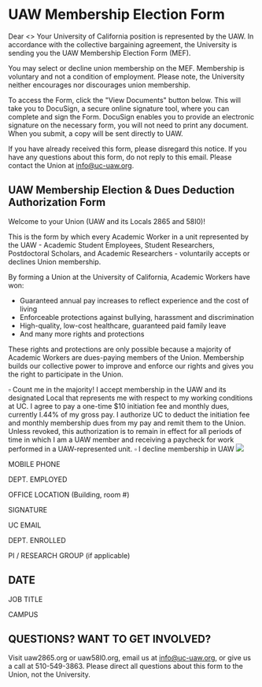 # UAW Membership Election Form 

Dear <<Name>>
Your University of California position is represented by the UAW. In accordance with the collective bargaining agreement, the University is sending you the UAW Membership Election Form (MEF).

You may select or decline union membership on the MEF. Membership is voluntary and not a condition of employment. Please note, the University neither encourages nor discourages union membership.

To access the Form, click the "View Documents" button below. This will take you to DocuSign, a secure online signature tool, where you can complete and sign the Form. DocuSign enables you to provide an electronic signature on the necessary form, you will not need to print any document. When you submit, a copy will be sent directly to UAW.

If you have already received this form, please disregard this notice.
If you have any questions about this form, do not reply to this email. Please contact the Union at info@uc-uaw.org.

## UAW Membership Election & Dues Deduction Authorization Form

Welcome to your Union (UAW and its Locals 2865 and 58I0)!

This is the form by which every Academic Worker in a unit represented by the UAW - Academic Student Employees, Student Researchers, Postdoctoral Scholars, and Academic Researchers - voluntarily accepts or declines Union membership.

By forming a Union at the University of California, Academic Workers have won:

- Guaranteed annual pay increases to reflect experience and the cost of living
- Enforceable protections against bullying, harassment and discrimination
- High-quality, low-cost healthcare, guaranteed paid family leave
- And many more rights and protections

These rights and protections are only possible because a majority of Academic Workers are dues-paying members of the Union. Membership builds our collective power to improve and enforce our rights and gives you the right to participate in the Union.

$\square$
Count me in the majority! I accept membership in the UAW and its designated Local that represents me with respect to my working conditions at UC. I agree to pay a one-time $\$ 10$ initiation fee and monthly dues, currently I.44\% of my gross pay. I authorize UC to deduct the initiation fee and monthly membership dues from my pay and remit them to the Union. Unless revoked, this authorization is to remain in effect for all periods of time in which I am a UAW member and receiving a paycheck for work performed in a UAW-represented unit.
$\square$ I decline membership in UAW
![](https://cdn.mathpix.com/cropped/2024_10_04_7e1d90526d2dafcf961ag-2.jpg?height=63&width=317&top_left_y=1922&top_left_x=87)

MOBILE PHONE

DEPT. EMPLOYED

OFFICE LOCATION (Building, room \#)

SIGNATURE

UC EMAIL

DEPT. ENROLLED

PI / RESEARCH GROUP (if applicable)

## DATE

JOB TITLE

CAMPUS

## QUESTIONS? WANT TO GET INVOLVED?

Visit uaw2865.org or uaw58l0.org, email us at info@uc-uaw.org, or give us a call at 510-549-3863. Please direct all questions about this form to the Union, not the University.

